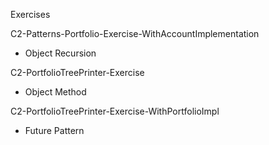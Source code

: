 Exercises

C2-Patterns-Portfolio-Exercise-WithAccountImplementation
- Object Recursion

C2-PortfolioTreePrinter-Exercise
- Object Method

C2-PortfolioTreePrinter-Exercise-WithPortfolioImpl
- Future Pattern

